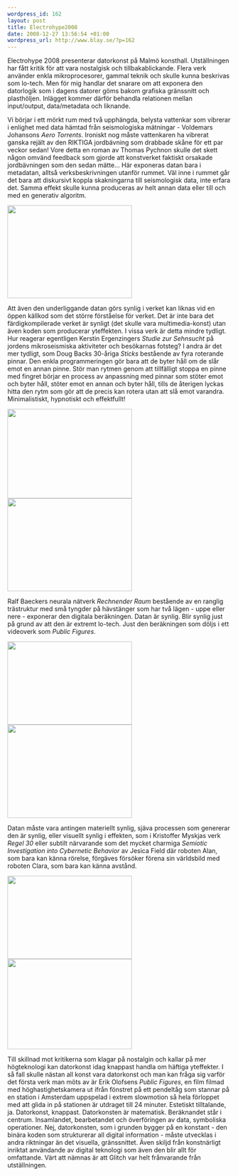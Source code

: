 ```yaml
--- 
wordpress_id: 162
layout: post
title: Electrohype2008
date: 2008-12-27 13:56:54 +01:00
wordpress_url: http://www.blay.se/?p=162
---
```

Electrohype 2008 presenterar datorkonst på Malmö konsthall. Utställningen har fått kritik för att vara nostalgisk och tillbakablickande. Flera verk använder enkla mikroprocesorer, gammal teknik och skulle kunna beskrivas som lo-tech. Men för mig handlar det snarare om att exponera den datorlogik som i dagens datorer göms bakom grafiska gränssnitt och plasthöljen. Inlägget kommer därför behandla relationen mellan input/output, data/metadata och liknande.

Vi börjar i ett mörkt rum med två upphängda, belysta vattenkar som vibrerar i enlighet med data hämtad från seismologiska mätningar - Voldemars Johansons <em>Aero Torrents</em>. Ironiskt nog måste vattenkaren ha vibrerat ganska rejält av den RIKTIGA jordbävning som drabbade skåne för ett par veckor sedan! Vore detta en roman av Thomas Pychnon skulle det skett någon omvänd feedback som gjorde att konstverket faktiskt orsakade jordbävningen som den sedan mätte... Här exponeras datan bara i metadatan, alltså verksbeskrivningen utanför rummet. Väl inne i rummet går det bara att diskursivt koppla skakningarna till seismologisk data, inte erfara det. Samma effekt skulle kunna produceras av helt annan data eller till och med en generativ algoritm.

<img class="alignnone" src="http://www.electrohype.org/2008/pressbilder/smal/voldemars_johansons02.jpg" alt="" width="280" height="209" />

Att även den underliggande datan görs synlig i verket kan liknas vid en öppen källkod som det större förståelse för verket. Det är inte bara det färdigkompilerade verket är synligt (det skulle vara multimedia-konst) utan även koden som producerar yteffekten. I vissa verk är detta mindre tydligt. Hur reagerar egentligen Kerstin Ergenzingers <em>Studie zur Sehnsucht</em> på jordens mikroseismiska aktiviteter och besökarnas fotsteg? I andra är det mer tydligt, som Doug Backs 30-åriga <em>Sticks</em> bestående av fyra roterande pinnar. Den enkla programmeringen gör bara att de byter håll om de slår emot en annan pinne. Stör man rytmen genom att tillfälligt stoppa en pinne med fingret börjar en process av anpassning med pinnar som stöter emot och byter håll, stöter emot en annan och byter håll, tills de återigen lyckas hitta den rytm som gör att de precis kan rotera utan att slå emot varandra. Minimalistiskt, hypnotiskt och effektfullt!

<img class="alignnone" src="http://www.electrohype.org/2008/artists/bilder/kerstin03.jpg" alt="" width="280" height="201" /><img class="alignnone" src="http://www.electrohype.org/2008/pressbilder/smal/doug_back.jpg" alt="" width="280" height="209" />

Ralf Baeckers neurala nätverk <em>Rechnender Raum</em> bestående av en ranglig trästruktur med små tyngder på hävstänger som har två lägen - uppe eller nere - exponerar den digitala beräkningen. Datan är synlig. Blir synlig just på grund av att den är extremt lo-tech. Just den beräkningen som döljs i ett videoverk som <em>Public Figures</em>.

<img class="alignnone" src="http://www.electrohype.org/2008/artists/bilder/ralf.jpg" alt="" width="280" height="187" /><img class="alignnone" src="http://www.electrohype.org/2008/artists/bilder/erik04.jpg" alt="" width="280" height="210" />

Datan måste vara antingen materiellt synlig, sjäva processen som genererar den är synlig, eller visuellt synlig i effekten, som i Kristoffer Myskjas verk <em>Regel 30</em> eller subtilt närvarande som det mycket charmiga <em>Semiotic Investigation into Cybernetic Behavior</em> av Jesica Field där roboten Alan, som bara kan känna rörelse, förgäves försöker förena sin världsbild med roboten Clara, som bara kan känna avstånd.

<img class="alignnone" src="http://www.electrohype.org/2008/artists/bilder/Regel30-084.jpg" alt="" width="280" height="187" /><img class="alignnone" src="http://www.electrohype.org/2008/artists/bilder/JessicaField03.jpg" alt="" width="280" height="203" />

Till skillnad mot kritikerna som klagar på nostalgin och kallar på mer högteknologi kan datorkonst idag knappast handla om häftiga yteffekter. I så fall skulle nästan all konst vara datorkonst och man kan fråga sig varför det första verk man möts av är Erik Olofsens <em>Public Figures</em>, en film filmad med höghastighetskamera ut ifrån fönstret på ett pendeltåg som stannar på en station i Amsterdam uppspelad i extrem slowmotion så hela förloppet med att glida in på stationen är utdraget till 24 minuter. Estetiskt tilltalande, ja. Datorkonst, knappast. Datorkonsten är matematisk. Beräknandet står i centrum. Insamlandet, bearbetandet och överföringen av data, symboliska operationer. Nej, datorkonsten, som i grunden bygger på en konstant - den binära koden som strukturerar all digital information - måste utvecklas i andra riktningar än det visuella, gränssnittet. Även skiljd från konstnärligt inriktat användande av digital teknologi som även den blir allt för omfattande. Värt att nämnas är att Glitch var helt frånvarande från utställningen.
